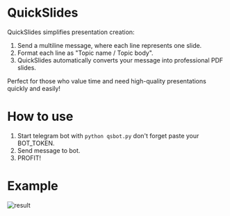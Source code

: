 # QuickSlides 
QuickSlides simplifies presentation creation:

1. Send a multiline message, where each line represents one slide.
2. Format each line as "Topic name / Topic body".
3. QuickSlides automatically converts your message into professional PDF slides.

Perfect for those who value time and need high-quality presentations quickly and easily!

# How to use
1. Start telegram bot with `python qsbot.py` don't forget paste your BOT_TOKEN.
2. Send message to bot.
3. PROFIT!

# Example
![result](https://i.ibb.co.com/nCSK5f1/2024-07-05-101119.png)
